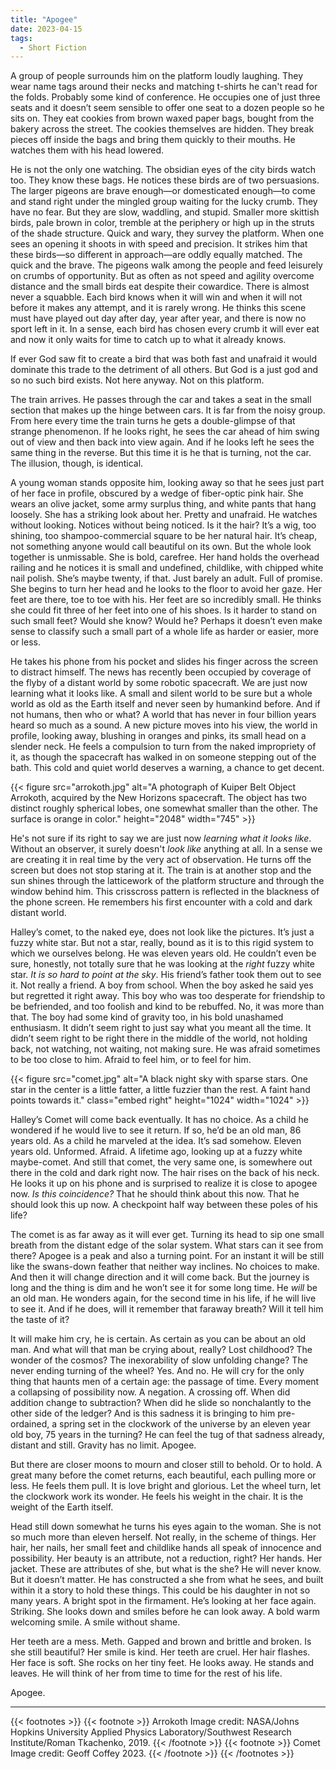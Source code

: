 ```yaml
---
title: "Apogee"
date: 2023-04-15
tags:
  - Short Fiction
---
```


A group of people surrounds him on the platform loudly laughing. They wear name tags around their necks and matching t-shirts he can't read for the folds. Probably some kind of conference. He occupies one of just three seats and it doesn’t seem sensible to offer one seat to a dozen people so he sits on. They eat cookies from brown waxed paper bags, bought from the bakery across the street. The cookies themselves are hidden. They break pieces off inside the bags and bring them quickly to their mouths. He watches them with his head lowered.

He is not the only one watching. The obsidian eyes of the city birds watch too. They know these bags. He notices these birds are of two persuasions. The larger pigeons are brave enough—or domesticated enough—to come and stand right under the mingled group waiting for the lucky crumb. They have no fear. But they are slow, waddling, and stupid. Smaller more skittish birds, pale brown in color, tremble at the periphery or high up in the struts of the shade structure. Quick and wary, they survey the platform. When one sees an opening it shoots in with speed and precision. It strikes him that these birds—so different in approach—are oddly equally matched. The quick and the brave. The pigeons walk among the people and feed leisurely on crumbs of opportunity. But as often as not speed and agility overcome distance and the small birds eat despite their cowardice. There is almost never a squabble. Each bird knows when it will win and when it will not before it makes any attempt, and it is rarely wrong. He thinks this scene must have played out day after day, year after year, and there is now no sport left in it. In a sense, each bird has chosen every crumb it will ever eat and now it only waits for time to catch up to what it already knows.

If ever God saw fit to create a bird that was both fast and unafraid it would dominate this trade to the detriment of all others. But God is a just god and so no such bird exists. Not here anyway. Not on this platform.

The train arrives. He passes through the car and takes a seat in the small section that makes up the hinge between cars. It is far from the noisy group. From here every time the train turns he gets a double-glimpse of that strange phenomenon. If he looks right, he sees the car ahead of him swing out of view and then back into view again. And if he looks left he sees the same thing in the reverse. But this time it is he that is turning, not the car. The illusion, though, is identical.

A young woman stands opposite him, looking away so that he sees just part of her face in profile, obscured by a wedge of fiber-optic pink hair. She wears an olive jacket, some army surplus thing, and white pants that hang loosely. She has a striking look about her. Pretty and unafraid. He watches without looking. Notices without being noticed. Is it the hair? It’s a wig, too shining, too shampoo-commercial square to be her natural hair. It’s cheap, not something anyone would call beautiful on its own. But the whole look together is unmissable. She is bold, carefree. Her hand holds the overhead railing and he notices it is small and undefined, childlike, with chipped white nail polish. She’s maybe twenty, if that. Just barely an adult. Full of promise. She begins to turn her head and he looks to the floor to avoid her gaze. Her feet are there, toe to toe with his. Her feet are so incredibly small. He thinks she could fit three of her feet into one of his shoes. Is it harder to stand on such small feet? Would she know? Would he? Perhaps it doesn’t even make sense to classify such a small part of a whole life as harder or easier, more or less.

He takes his phone from his pocket and slides his finger across the screen to distract himself. The news has recently been occupied by coverage of the flyby of a distant world by some robotic spacecraft. We are just now learning what it looks like. A small and silent world to be sure but a whole world as old as the Earth itself and never seen by humankind before. And if not humans, then who or what? A world that has never in four billion years heard so much as a sound. A new picture moves into his view, the world in profile, looking away, blushing in oranges and pinks, its small head on a slender neck. He feels a compulsion to turn from the naked impropriety of it, as though the spacecraft has walked in on someone stepping out of the bath. This cold and quiet world deserves a warning, a chance to get decent.

{{< figure src="arrokoth.jpg"
    alt="A photograph of Kuiper Belt Object Arrokoth, acquired by the New Horizons spacecraft. The object has two distinct roughly spherical lobes, one somewhat smaller than the other. The surface is orange in color."
    height="2048"
    width="745" >}}

He's not sure if its right to say we are just now *learning what it looks like*. Without an observer, it surely doesn't *look like* anything at all. In a sense we are creating it in real time by the very act of observation. He turns off the screen but does not stop staring at it. The train is at another stop and the sun shines through the latticework of the platform structure and through the window behind him. This crisscross pattern is reflected in the blackness of the phone screen. He remembers his first encounter with a cold and dark distant world. 

Halley’s comet, to the naked eye, does not look like the pictures. It’s just a fuzzy white star. But not a star, really, bound as it is to this rigid system to which we ourselves belong. He was eleven years old. He couldn’t even be sure, honestly, not totally sure that he was looking at the *right* fuzzy white star. *It is so hard to point at the sky*. His friend’s father took them out to see it. Not really a friend. A boy from school. When the boy asked he said yes but regretted it right away. This boy who was too desperate for friendship to be befriended, and too foolish and kind to be rebuffed. No, it was more than that. The boy had some kind of gravity too, in his bold unashamed enthusiasm. It didn’t seem right to just say what you meant all the time. It didn’t seem right to be right there in the middle of the world, not holding back, not watching, not waiting, not making sure. He was afraid sometimes to be too close to him. Afraid to feel him, or to feel for him.

{{< figure src="comet.jpg"
    alt="A black night sky with sparse stars. One star in the center is a little fatter, a little fuzzier than the rest. A faint hand points towards it."
    class="embed right"
    height="1024"
    width="1024" >}}

Halley’s Comet will come back eventually. It has no choice. As a child he wondered if he would live to see it return. If so, he’d be an old man, 86 years old. As a child he marveled at the idea. It’s sad somehow. Eleven years old. Unformed. Afraid. A lifetime ago, looking up at a fuzzy white maybe-comet. And still that comet, the very same one, is somewhere out there in the cold and dark right now. The hair rises on the back of his neck. He looks it up on his phone and is surprised to realize it is close to apogee now. *Is this coincidence?* That he should think about this now. That he should look this up now. A checkpoint half way between these poles of his life?

The comet is as far away as it will ever get. Turning its head to sip one small breath from the distant edge of the solar system. What stars can it see from there? Apogee is a peak and also a turning point. For an instant it will be still like the swans-down feather that neither way inclines. No choices to make. And then it will change direction and it will come back. But the journey is long and the thing is dim and he won’t see it for some long time. He *will* be an old man. He wonders again, for the second time in his life, if he will live to see it. And if he does, will it remember that faraway breath? Will it tell him the taste of it?

It will make him cry, he is certain. As certain as you can be about an old man. And what will that man be crying about, really? Lost childhood? The wonder of the cosmos? The inexorability of slow unfolding change? The never ending turning of the wheel? Yes. And no. He will cry for the only thing that haunts men of a certain age: the passage of time. Every moment a collapsing of possibility now. A negation. A crossing off. When did addition change to subtraction? When did he slide so nonchalantly to the other side of the ledger? And is this sadness it is bringing to him pre-ordained, a spring set in the clockwork of the universe by an eleven year old boy, 75 years in the turning? He can feel the tug of that sadness already, distant and still. Gravity has no limit. Apogee. 

But there are closer moons to mourn and closer still to behold.  Or to hold. A great many before the comet returns, each beautiful, each pulling more or less. He feels them pull. It is love bright and glorious. Let the wheel turn, let the clockwork work its wonder. He feels his weight in the chair. It is the weight of the Earth itself.

Head still down somewhat he turns his eyes again to the woman. She is not so much more than eleven herself. Not really, in the scheme of things. Her hair, her nails, her small feet and childlike hands all speak of innocence and possibility. Her beauty is an attribute, not a reduction, right? Her hands. Her jacket. These are attributes of she, but what is the she? He will never know. But it doesn’t matter. He has constructed a she from what he sees, and built within it a story to hold these things. This could be his daughter in not so many years. A bright spot in the firmament. He’s looking at her face again. Striking. She looks down and smiles before he can look away. A bold warm welcoming smile. A smile without shame.

Her teeth are a mess. Meth. Gapped and brown and brittle and broken. Is she still beautiful? Her smile is kind. Her teeth are cruel. Her hair flashes. Her face is soft. She rocks on her tiny feet. He looks away. He stands and leaves. He will think of her from time to time for the rest of his life.

Apogee.

***

{{< footnotes >}}
{{< footnote >}}
Arrokoth Image credit: NASA/Johns Hopkins University Applied Physics Laboratory/Southwest Research Institute/Roman Tkachenko, 2019.
{{< /footnote >}}
{{< footnote >}}
Comet Image credit: Geoff Coffey 2023.
{{< /footnote >}}
{{< /footnotes >}}

